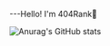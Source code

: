 ---Hello! I'm 404Rank👋

![Anurag's GitHub stats](https://github-readme-stats.vercel.app/api?username=404Rank&show_icons=true&theme=tokyonight&&bg_color=000000,ffffff,000000)
